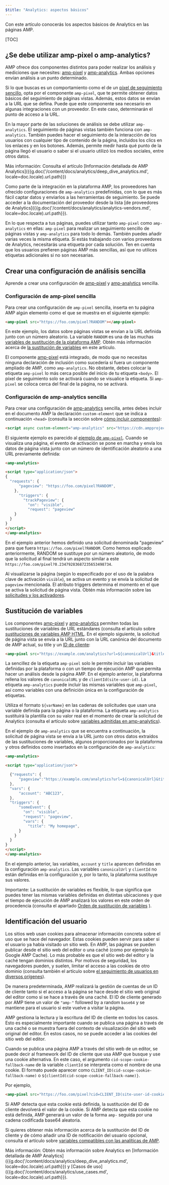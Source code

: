 ```yaml
---
$title: "Analytics: aspectos básicos"
---
```


Con este artículo conocerás los aspectos básicos de Analytics en las páginas AMP.

[TOC]

## ¿Se debe utilizar amp-pixel o amp-analytics?

AMP ofrece dos componentes distintos para poder realizar los análisis y mediciones que necesites: [amp-pixel](/es/docs/reference/components/amp-pixel.html) y [amp-analytics](/es/docs/reference/components/amp-analytics.html). Ambas opciones envían análisis a un punto determinado.

Si lo que buscas es un comportamiento como el de un [píxel de seguimiento sencillo](https://en.wikipedia.org/wiki/Web_beacon#Implementation), opta por el componente `amp-pixel`, que te permite obtener datos básicos del seguimiento de páginas vistas. Además, estos datos se envían a la URL que se defina. Puede que este componente sea necesario en algunas integraciones con un proveedor. En este caso, determinarán el punto de acceso a la URL.

En la mayor parte de las soluciones de análisis se debe utilizar `amp-analytics`. El seguimiento de páginas vistas también funciona con `amp-analytics`. También puedes hacer el seguimiento de la interacción de los usuarios con cualquier tipo de contenido de la página, incluidos los clics en los enlaces y en los botones. Además, permite medir hasta qué punto de la página llegó el usuario o saber si el usuario utilizó los medios sociales, entre otros datos.

Más información: Consulta el artículo [Información detallada de AMP Analytics]({{g.doc('/content/docs/analytics/deep_dive_analytics.md', locale=doc.locale).url.path}})

Como parte de la integración en la plataforma AMP, los proveedores han ofrecido configuraciones de `amp-analytics` predefinidas, con lo que es más fácil captar datos y enviarlos a las herramientas de seguimiento. Se puede acceder a la documentación del proveedor desde la lista [de proveedores de Analytics]({{g.doc('/content/docs/analytics/analytics-vendors.md', locale=doc.locale).url.path}}).

En lo que respecta a tus páginas, puedes utilizar tanto `amp-pixel` como `amp-analytics` en ellas: `amp-pixel` para realizar un seguimiento sencillo de páginas vistas y `amp-analytics` para todo lo demás. También puedes añadir varias veces la misma etiqueta. Si estás trabajando con varios proveedores de Analytics, necesitarás una etiqueta por cada solución. Ten en cuenta que los usuarios prefieren páginas AMP más sencillas, así que no utilices etiquetas adicionales si no son necesarias.

## Crear una configuración de análisis sencilla


Aprende a crear una configuración de [amp-pixel](/es/docs/reference/components/amp-pixel.html)
y [amp-analytics](/es/docs/reference/components/amp-analytics.html) sencilla.

### Configuración de amp-pixel sencilla

Para crear una configuración de `amp-pixel` sencilla, inserta en tu página AMP algún elemento como el que se muestra en el siguiente ejemplo:

```html
<amp-pixel src="https://foo.com/pixel?RANDOM"></amp-pixel>
```

En este ejemplo, los datos sobre páginas vistas se envían a la URL definida junto con un número aleatorio. La variable `RANDOM` es una de las muchas [variables de sustitución de la plataforma AMP](https://github.com/ampproject/amphtml/blob/master/spec/amp-var-substitutions.md). Obtén más información acerca de [la sustitución de variables](/es/docs/analytics/analytics_basics.html#variable-substitution) en este artículo.

El componente [amp-pixel](/es/docs/reference/components/amp-pixel.html) está integrado, de modo que no necesitas ninguna declaración de inclusión como sucedería si fuera un componente ampliado de AMP, como `amp-analytics`. No obstante, debes colocar la etiqueta `amp-pixel` lo más cerca posible del inicio de tu etiqueta `<body>`. El píxel de seguimiento solo se activará cuando se visualice la etiqueta. Si `amp-pixel` se coloca cerca del final de la página, no se activará.

### Configuración de amp-analytics sencilla

Para crear una configuración de [amp-analytics](/es/docs/reference/components/amp-analytics.html)  sencilla, antes debes incluir en el documento AMP la declaración `custom-element` que se indica a continuación `<head>`
(consulta la sección sobre [cómo incluir componentes](/es/docs/reference/components.html)):

```html
<script async custom-element="amp-analytics" src="https://cdn.ampproject.org/v0/amp-analytics-0.1.js"></script>
```

El siguiente ejemplo es parecido al [ejemplo de `amp-pixel`](/es/docs/analytics/analytics_basics.html#simple-amp-pixel-configuration). Cuando se visualiza una página, el evento de activación se pone en marcha y envía los datos de página vista junto con un número de identificación aleatorio a una URL previamente definida:

```html
<amp-analytics>

<script type="application/json">
{
  "requests": {
      "pageview": "https://foo.com/pixel?RANDOM",
    },
      "triggers": {
        "trackPageview": {
          "on": "visible",
          "request": "pageview"
    }
  }
}
</script>
</amp-analytics>
```

En el ejemplo anterior hemos definido una solicitud denominada "pageview" para que fuera `https://foo.com/pixel?RANDOM`.  Como hemos explicado anteriormente, RANDOM se sustituye por un número aleatorio, de modo que la solicitud al final tendrá un aspecto similar a este `https://foo.com/pixel?0.23479283687235653498734`.

Al visualizarse la página (según lo especificado por el uso de la palabra clave de activación `visible`), se activa un evento y se envía la solicitud de `pageview` mencionada. El atributo triggers determina el momento en el que se activa la solicitud de página vista. Obtén más información sobre las [solicitudes y los activadores](/es/docs/analytics/deep_dive_analytics.html#requests-triggers--transports).

## Sustitución de variables

Los componentes [amp-pixel](/es/docs/reference/components/amp-pixel.html)
y [amp-analytics](/es/docs/reference/components/amp-analytics.html)
permiten todas las sustituciones de variables de URL estándares (consulta el artículo sobre [sustituciones de variables AMP HTML](https://github.com/ampproject/amphtml/blob/master/spec/amp-var-substitutions.md). En el ejemplo siguiente, la solicitud de página vista se envía a la URL junto con la URL canónica del documento de AMP actual, su title y un [ID de cliente](/es/docs/analytics_basics.html#user-identification):

```html
<amp-pixel src="https://example.com/analytics?url=${canonicalUrl}&title=${title}&clientId=${clientId(site-user-id)}"></amp-pixel>
```

La sencillez de la etiqueta `amp-pixel`
solo le permite incluir las variables definidas por la plataforma o con un tiempo de ejecución AMP que permita hacer un análisis desde la página AMP. En el ejemplo anterior, la plataforma rellena los valores de `canonicalURL` y de `clientId(site-user-id)`. La etiqueta `amp-analytics` puede incluir las mismas variables que `amp-pixel`, así como variables con una definición única en la configuración de etiquetas.

Utiliza el formato `${varName}` en las cadenas de solicitudes que usan una variable definida para la página o la plataforma. La etiqueta `amp-analytics` sustituirá la plantilla con su valor real en el momento de crear la solicitud de Analytics (consulta el artículo sobre [variables admitidas en amp-analytics](https://github.com/ampproject/amphtml/blob/master/extensions/amp-analytics/analytics-vars.md)).

En el ejemplo de `amp-analytics` que se encuentra a continuación, la solicitud de página vista se envía a la URL junto con otros datos extraídos de las sustituciones de variables, algunos proporcionados por la plataforma y otros definidos como insertados en la configuración de `amp-analytics`:

```html
<amp-analytics>

<script type="application/json">

  {"requests": {
      "pageview":"https://example.com/analytics?url=${canonicalUrl}&title=${title}&acct=${account}&clientId=${clientId(site-user-id)}",
  },
  "vars": {
      "account": "ABC123",
  },
  "triggers": {
      "someEvent": {
        "on": "visible",
        "request": "pageview",
        "vars": {
          "title": "My homepage",
      }
    }
  }
}
</script>
</amp-analytics>
```

En el ejemplo anterior, las variables, `account` y `title` aparecen definidas en la configuración `amp-analytics`. Las variables `canonicalUrl` y `clientId` no están definidas en la configuración y, por lo tanto, la plataforma sustituye sus valores.

Importante: La sustitución de variables es flexible, lo que significa que puedes tener las mismas variables definidas en distintas ubicaciones y que el tiempo de ejecución de AMP analizará los valores en este orden de procedencia (consulta el apartado [Orden de sustitución de variables](/es/docs/analytics/deep_dive_analytics.html#variable-substitution-ordering) ).

## Identificación del usuario

Los sitios web usan cookies para almacenar información concreta sobre el uso que se hace del navegador. Estas cookies pueden servir para saber si el usuario ya había visitado un sitio web. En AMP, las páginas se pueden publicar desde el sitio web del editor o una caché (como por ejemplo la Google AMP Cache). Lo más probable es que el sitio web del editor y la caché tengan dominios distintos. Por motivos de seguridad, los navegadores pueden, y suelen, limitar el acceso a las cookies de otro dominio (consulta también el artículo sobre [el seguimiento de usuarios en diversos orígenes](https://github.com/ampproject/amphtml/blob/master/spec/amp-managing-user-state.md)).

De manera predeterminada, AMP realizará la gestión de cuentas de un ID de cliente tanto si el acceso a la página se hace desde el sitio web original del editor como si se hace a través de una caché. El ID de cliente generado por AMP tiene un valor de `"amp-"` followed by a random `base64` y se mantiene para el usuario si este vuelve a visitar la página.

AMP gestiona la lectura y la escritura del ID de cliente en todos los casos. Esto es especialmente importante cuando se publica una página a través de una caché o se muestra fuera del contexto de visualización del sitio web original del editor. En estos casos, no se puede acceder a las cookies del sitio web del editor.

Cuando se publica una página AMP a través del sitio web de un editor, se puede decir al framework del ID de cliente que usa AMP que busque y use una cookie alternativa. En este caso, el argumento `cid-scope-cookie-fallback-name` de la variable `clientId` se interpreta como el nombre de una cookie. El formato puede aparecer como `CLIENT_ID(cid-scope-cookie-fallback-name)` o `${clientId(cid-scope-cookie-fallback-name)}`.

Por ejemplo,

```html
<amp-pixel src="https://foo.com/pixel?cid=CLIENT_ID(site-user-id-cookie-fallback-name)"></amp-pixel>
```

Si AMP detecta que esta cookie está definida, la sustitución del ID de cliente devolverá el valor de la cookie. Si AMP detecta que esta cookie no está definida, AMP generará un valor de la forma `amp-` seguida por una cadena codificada base64 aleatoria.

Si quieres obtener más información acerca de la sustitución del ID de cliente y de cómo añadir una ID de notificación del usuario opcional, consulta el artículo sobre [variables compatibles con las analíticas de AMP](https://github.com/ampproject/amphtml/blob/master/extensions/amp-analytics/analytics-vars.md).

Más información: Obtén más información sobre Analytics en [Información detallada de AMP Analytics]({{g.doc('/content/docs/analytics/deep_dive_analytics.md', locale=doc.locale).url.path}}) y [Casos de uso]({{g.doc('/content/docs/analytics/use_cases.md', locale=doc.locale).url.path}}).

